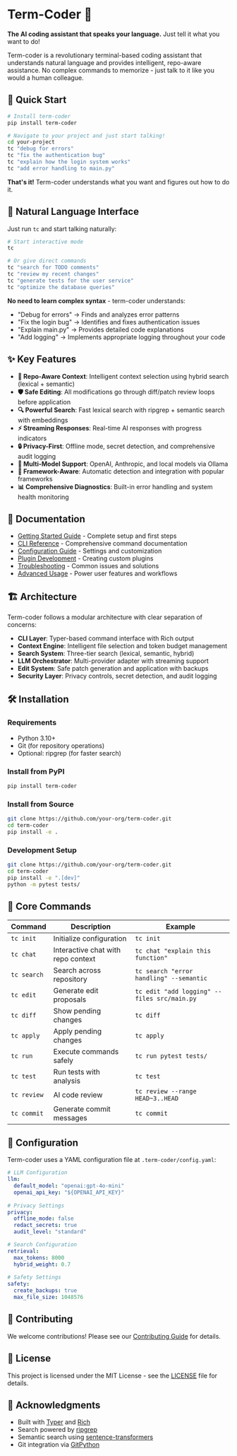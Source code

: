 # Term-Coder 🤖

**The AI coding assistant that speaks your language.** Just tell it what you want to do!

Term-coder is a revolutionary terminal-based coding assistant that understands natural language and provides intelligent, repo-aware assistance. No complex commands to memorize - just talk to it like you would a human colleague.

## 🚀 Quick Start

```bash
# Install term-coder
pip install term-coder

# Navigate to your project and just start talking!
cd your-project
tc "debug for errors"
tc "fix the authentication bug"
tc "explain how the login system works"
tc "add error handling to main.py"
```

**That's it!** Term-coder understands what you want and figures out how to do it.

## 💬 Natural Language Interface

Just run `tc` and start talking naturally:

```bash
# Start interactive mode
tc

# Or give direct commands
tc "search for TODO comments"
tc "review my recent changes"  
tc "generate tests for the user service"
tc "optimize the database queries"
```

**No need to learn complex syntax** - term-coder understands:
- "Debug for errors" → Finds and analyzes error patterns
- "Fix the login bug" → Identifies and fixes authentication issues  
- "Explain main.py" → Provides detailed code explanations
- "Add logging" → Implements appropriate logging throughout your code

## ✨ Key Features

- **🧠 Repo-Aware Context**: Intelligent context selection using hybrid search (lexical + semantic)
- **🛡️ Safe Editing**: All modifications go through diff/patch review loops before application
- **🔍 Powerful Search**: Fast lexical search with ripgrep + semantic search with embeddings
- **⚡ Streaming Responses**: Real-time AI responses with progress indicators
- **🔒 Privacy-First**: Offline mode, secret detection, and comprehensive audit logging
- **🎯 Multi-Model Support**: OpenAI, Anthropic, and local models via Ollama
- **🔧 Framework-Aware**: Automatic detection and integration with popular frameworks
- **📊 Comprehensive Diagnostics**: Built-in error handling and system health monitoring

## 📖 Documentation

- [Getting Started Guide](docs/getting-started.md) - Complete setup and first steps
- [CLI Reference](docs/cli-reference.md) - Comprehensive command documentation
- [Configuration Guide](docs/configuration.md) - Settings and customization
- [Plugin Development](docs/plugin-development.md) - Creating custom plugins
- [Troubleshooting](docs/troubleshooting.md) - Common issues and solutions
- [Advanced Usage](docs/advanced-usage.md) - Power user features and workflows

## 🏗️ Architecture

Term-coder follows a modular architecture with clear separation of concerns:

- **CLI Layer**: Typer-based command interface with Rich output
- **Context Engine**: Intelligent file selection and token budget management
- **Search System**: Three-tier search (lexical, semantic, hybrid)
- **LLM Orchestrator**: Multi-provider adapter with streaming support
- **Edit System**: Safe patch generation and application with backups
- **Security Layer**: Privacy controls, secret detection, and audit logging

## 🛠️ Installation

### Requirements

- Python 3.10+
- Git (for repository operations)
- Optional: ripgrep (for faster search)

### Install from PyPI

```bash
pip install term-coder
```

### Install from Source

```bash
git clone https://github.com/your-org/term-coder.git
cd term-coder
pip install -e .
```

### Development Setup

```bash
git clone https://github.com/your-org/term-coder.git
cd term-coder
pip install -e ".[dev]"
python -m pytest tests/
```

## 🎯 Core Commands

| Command | Description | Example |
|---------|-------------|---------|
| `tc init` | Initialize configuration | `tc init` |
| `tc chat` | Interactive chat with repo context | `tc chat "explain this function"` |
| `tc search` | Search across repository | `tc search "error handling" --semantic` |
| `tc edit` | Generate edit proposals | `tc edit "add logging" --files src/main.py` |
| `tc diff` | Show pending changes | `tc diff` |
| `tc apply` | Apply pending changes | `tc apply` |
| `tc run` | Execute commands safely | `tc run pytest tests/` |
| `tc test` | Run tests with analysis | `tc test` |
| `tc review` | AI code review | `tc review --range HEAD~3..HEAD` |
| `tc commit` | Generate commit messages | `tc commit` |

## 🔧 Configuration

Term-coder uses a YAML configuration file at `.term-coder/config.yaml`:

```yaml
# LLM Configuration
llm:
  default_model: "openai:gpt-4o-mini"
  openai_api_key: "${OPENAI_API_KEY}"
  
# Privacy Settings
privacy:
  offline_mode: false
  redact_secrets: true
  audit_level: "standard"

# Search Configuration
retrieval:
  max_tokens: 8000
  hybrid_weight: 0.7
  
# Safety Settings
safety:
  create_backups: true
  max_file_size: 1048576
```

## 🤝 Contributing

We welcome contributions! Please see our [Contributing Guide](CONTRIBUTING.md) for details.

## 📄 License

This project is licensed under the MIT License - see the [LICENSE](LICENSE) file for details.

## 🙏 Acknowledgments

- Built with [Typer](https://typer.tiangolo.com/) and [Rich](https://rich.readthedocs.io/)
- Search powered by [ripgrep](https://github.com/BurntSushi/ripgrep)
- Semantic search using [sentence-transformers](https://www.sbert.net/)
- Git integration via [GitPython](https://gitpython.readthedocs.io/)